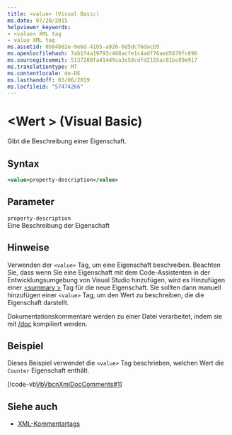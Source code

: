 ```yaml
---
title: <value> (Visual Basic)
ms.date: 07/20/2015
helpviewer_keywords:
- <value> XML tag
- value XML tag
ms.assetid: 0b84b02e-9e6d-41b5-a926-0d5dc76dacb5
ms.openlocfilehash: 7ab1f4a19793c408acfe1c4adf76aed5679fc696
ms.sourcegitcommit: 5137208fa414d9ca3c58cdfd2155ac81bc89e917
ms.translationtype: MT
ms.contentlocale: de-DE
ms.lasthandoff: 03/06/2019
ms.locfileid: "57474266"
---
```

# <a name="value-visual-basic"></a>\<Wert > (Visual Basic)
Gibt die Beschreibung einer Eigenschaft.  
  
## <a name="syntax"></a>Syntax  
  
```xml  
<value>property-description</value>  
```  
  
## <a name="parameters"></a>Parameter  
 `property-description`  
 Eine Beschreibung der Eigenschaft  
  
## <a name="remarks"></a>Hinweise  
 Verwenden der `<value>` Tag, um eine Eigenschaft beschreiben. Beachten Sie, dass wenn Sie eine Eigenschaft mit dem Code-Assistenten in der Entwicklungsumgebung von Visual Studio hinzufügen, wird es Hinzufügen einer [ \<summary >](../../../visual-basic/language-reference/xmldoc/summary.md) Tag für die neue Eigenschaft. Sie sollten dann manuell hinzufügen einer `<value>` Tag, um den Wert zu beschreiben, die die Eigenschaft darstellt.  
  
 Dokumentationskommentare werden zu einer Datei verarbeitet, indem sie mit [/doc](../../../visual-basic/reference/command-line-compiler/doc.md) kompiliert werden.  
  
## <a name="example"></a>Beispiel  
 Dieses Beispiel verwendet die `<value>` Tag beschrieben, welchen Wert die `Counter` Eigenschaft enthält.  
  
 [!code-vb[VbVbcnXmlDocComments#1](~/samples/snippets/visualbasic/VS_Snippets_VBCSharp/VbVbcnXmlDocComments/VB/Class1.vb#1)]  
  
## <a name="see-also"></a>Siehe auch
- [XML-Kommentartags](../../../visual-basic/language-reference/xmldoc/index.md)
